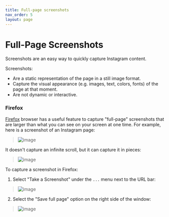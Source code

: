 ```yaml
---
title: Full-page screenshots
nav_order: 5
layout: page
---
```


# Full-Page Screenshots 

Screenshots are an easy way to quickly capture Instagram content. 

Screenshots:
- Are a static representation of the page in a still image format.
- Capture the visual appearance (e.g. images, text, colors, fonts) of the page at that moment.  
- Are not dynamic or interactive.

### Firefox

[Firefox](https://www.mozilla.org/en-US/firefox/new/) browser has a useful feature to capture "full-page" screenshots that are larger than what you can see on your screen at one time. For example, here is a screenshot of an Instagram page:
> ![image](https://user-images.githubusercontent.com/5490428/150808459-2cc8e53f-4812-490e-8e7b-dd24a89a13ea.png)

It doesn't capture an infinite scroll, but it can capture it in pieces:

>![image](https://user-images.githubusercontent.com/5490428/150810077-fe2c928f-9c72-4c4b-a3a4-c59595cee3a7.jpg)

To capture a screenshot in Firefox:

1. Select "Take a Screenshot" under the `...` menu next to the URL bar:
>![image](https://user-images.githubusercontent.com/5490428/150807496-72da8e51-5ae7-462e-9b2d-393de979cde5.png)

2. Select the "Save full page" option on the right side of the window:
>![image](https://user-images.githubusercontent.com/5490428/150807812-39c0fc96-2390-4efb-8380-6abe75a0986a.png)
